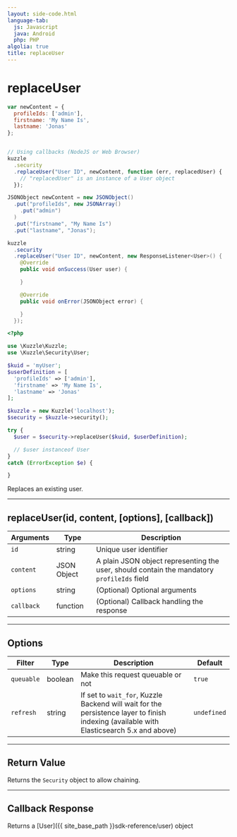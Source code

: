 ```yaml
---
layout: side-code.html
language-tab:
  js: Javascript
  java: Android
  php: PHP
algolia: true
title: replaceUser
---
```


# replaceUser

```js
var newContent = {
  profileIds: ['admin'],
  firstname: 'My Name Is',
  lastname: 'Jonas'
};


// Using callbacks (NodeJS or Web Browser)
kuzzle
  .security
  .replaceUser("User ID", newContent, function (err, replacedUser) {
    // "replacedUser" is an instance of a User object
  });
```

```java
JSONObject newContent = new JSONObject()
  .put("profileIds", new JSONArray()
    .put("admin")
  )
  .put("firstname", "My Name Is")
  .put("lastname", "Jonas");

kuzzle
  .security
  .replaceUser("User ID", newContent, new ResponseListener<User>() {
    @Override
    public void onSuccess(User user) {

    }

    @Override
    public void onError(JSONObject error) {

    }
  });
```

```php
<?php

use \Kuzzle\Kuzzle;
use \Kuzzle\Security\User;

$kuid = 'myUser';
$userDefinition = [
  'profileIds' => ['admin'],
  'firstname' => 'My Name Is',
  'lastname' => 'Jonas'
];

$kuzzle = new Kuzzle('localhost');
$security = $kuzzle->security();

try {
  $user = $security->replaceUser($kuid, $userDefinition);

  // $user instanceof User
}
catch (ErrorException $e) {

}
```

Replaces an existing user.

---

## replaceUser(id, content, [options], [callback])

| Arguments | Type | Description |
|---------------|---------|----------------------------------------|
| ``id`` | string | Unique user identifier |
| ``content`` | JSON Object | A plain JSON object representing the user, should contain the mandatory ``profileIds`` field |
| ``options`` | string | (Optional) Optional arguments |
| ``callback`` | function | (Optional) Callback handling the response |

---

## Options

| Filter | Type | Description | Default |
|---------------|---------|----------------------------------------|---------|
| ``queuable`` | boolean | Make this request queuable or not  | ``true`` |
| ``refresh`` | string | If set to ``wait_for``, Kuzzle Backend will wait for the persistence layer to finish indexing (available with Elasticsearch 5.x and above) | ``undefined`` |

---

## Return Value

Returns the `Security` object to allow chaining.

---

## Callback Response

Returns a [User]({{ site_base_path }}sdk-reference/user) object
